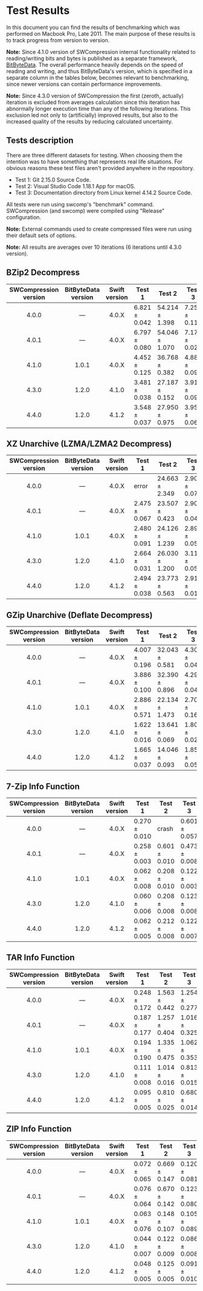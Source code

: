 # Test Results

In this document you can find the results of benchmarking which was performed on Macbook Pro, Late 2011. The main
purpose of these results is to track progress from version to version.

__Note:__ Since 4.1.0 version of SWCompression internal functionality related to reading/writing bits and bytes
is published as a separate framework, [BitByteData](https://github.com/tsolomko/BitByteData).
The overall performance heavily depends on the speed of reading and writing, and thus BitByteData's version, which is
specified in a separate column in the tables below, becomes relevant to benchmarking, since newer versions can contain
performance improvements.

__Note:__ Since 4.3.0 version of SWCompression the first (zeroth, actually) iteration is excluded from averages
calculation since this iteration has abnormally longer execution time than any of the following iterations. This
exclusion led not only to (artificially) improved results, but also to the increased quality of the results by reducing
calculated uncertainty.

## Tests description

There are three different datasets for testing. When choosing them the intention was to have something
that represents real life situations. For obvious reasons these test files aren't provided anywhere
in the repository.

- Test 1: Git 2.15.0 Source Code.
- Test 2: Visual Studio Code 1.18.1 App for macOS.
- Test 3: Documentation directory from Linux kernel 4.14.2 Source Code.

All tests were run using swcomp's "benchmark" command. SWCompression (and swcomp) were compiled
using "Release" configuration.

__Note:__ External commands used to create compressed files were run using their default sets of options.

__Note:__ All results are averages over 10 iterations (6 iterations until 4.3.0 version).

## BZip2 Decompress

|SWCompression<br>version|BitByteData<br>version|Swift<br>version|Test 1|Test 2|Test 3|
|:---:|:---:|:---:|---|---|---|
|4.0.0|&mdash;|4.0.X|6.821 ± 0.042|54.214 ± 1.398|7.255 ± 0.117|
|4.0.1|&mdash;|4.0.X|6.797 ± 0.080|54.046 ± 1.070|7.177 ± 0.029|
|4.1.0|1.0.1|4.0.X|4.452 ± 0.125|36.768 ± 0.382|4.880 ± 0.094|
|4.3.0|1.2.0|4.1.0|3.481 ± 0.038|27.187 ± 0.152|3.914 ± 0.091|
|4.4.0|1.2.0|4.1.2|3.548 ± 0.037|27.950 ± 0.975|3.956 ± 0.063|

## XZ Unarchive (LZMA/LZMA2 Decompress)

|SWCompression<br>version|BitByteData<br>version|Swift<br>version|Test 1|Test 2|Test 3|
|:---:|:---:|:---:|---|---|---|
|4.0.0|&mdash;|4.0.X|error|24.663 ± 2.349|2.904 ± 0.076|
|4.0.1|&mdash;|4.0.X|2.475 ± 0.067|23.507 ± 0.423|2.901 ± 0.049|
|4.1.0|1.0.1|4.0.X|2.480 ± 0.091|24.126 ± 1.239|2.892 ± 0.052|
|4.3.0|1.2.0|4.1.0|2.664 ± 0.031|26.030 ± 1.200|3.111 ± 0.053|
|4.4.0|1.2.0|4.1.2|2.494 ± 0.038|23.773 ± 0.563|2.912 ± 0.018|

## GZip Unarchive (Deflate Decompress)

|SWCompression<br>version|BitByteData<br>version|Swift<br>version|Test 1|Test 2|Test 3|
|:---:|:---:|:---:|---|---|---|
|4.0.0|&mdash;|4.0.X|4.007 ± 0.196|32.043 ± 0.581|4.303 ± 0.045|
|4.0.1|&mdash;|4.0.X|3.886 ± 0.100|32.390 ± 0.896|4.295 ± 0.040|
|4.1.0|1.0.1|4.0.X|2.886 ± 0.571|22.134 ± 1.473|2.700 ± 0.168|
|4.3.0|1.2.0|4.1.0|1.622 ± 0.016|13.641 ± 0.069|1.804 ± 0.028|
|4.4.0|1.2.0|4.1.2|1.665 ± 0.037|14.046 ± 0.093|1.858 ± 0.055|

## 7-Zip Info Function

|SWCompression<br>version|BitByteData<br>version|Swift<br>version|Test 1|Test 2|Test 3|
|:---:|:---:|:---:|---|---|---|
|4.0.0|&mdash;|4.0.X|0.270 ± 0.010|crash|0.601 ± 0.057|
|4.0.1|&mdash;|4.0.X|0.258 ± 0.003|0.601 ± 0.010|0.473 ± 0.008|
|4.1.0|1.0.1|4.0.X|0.062 ± 0.008|0.208 ± 0.010|0.122 ± 0.003|
|4.3.0|1.2.0|4.1.0|0.060 ± 0.006|0.208 ± 0.008|0.123 ± 0.008|
|4.4.0|1.2.0|4.1.2|0.062 ± 0.005|0.212 ± 0.008|0.122 ± 0.007|

## TAR Info Function

|SWCompression<br>version|BitByteData<br>version|Swift<br>version|Test 1|Test 2|Test 3|
|:---:|:---:|:---:|---|---|---|
|4.0.0|&mdash;|4.0.X|0.248 ± 0.172|1.563 ± 0.442|1.254 ± 0.277|
|4.0.1|&mdash;|4.0.X|0.187 ± 0.177|1.257 ± 0.404|1.016 ± 0.325|
|4.1.0|1.0.1|4.0.X|0.194 ± 0.190|1.335 ± 0.475|1.062 ± 0.353|
|4.3.0|1.2.0|4.1.0|0.111 ± 0.008|1.014 ± 0.016|0.813 ± 0.015|
|4.4.0|1.2.0|4.1.2|0.095 ± 0.005|0.810 ± 0.025|0.680 ± 0.014|

## ZIP Info Function

|SWCompression<br>version|BitByteData<br>version|Swift<br>version|Test 1|Test 2|Test 3|
|:---:|:---:|:---:|---|---|---|
|4.0.0|&mdash;|4.0.X|0.072 ± 0.065|0.669 ± 0.147|0.120 ± 0.081|
|4.0.1|&mdash;|4.0.X|0.076 ± 0.064|0.670 ± 0.142|0.123 ± 0.080|
|4.1.0|1.0.1|4.0.X|0.063 ± 0.076|0.148 ± 0.107|0.105 ± 0.089|
|4.3.0|1.2.0|4.1.0|0.044 ± 0.007|0.122 ± 0.009|0.086 ± 0.008|
|4.4.0|1.2.0|4.1.2|0.048 ± 0.005|0.125 ± 0.005|0.091 ± 0.010|
